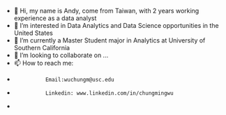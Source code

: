 - 👋 Hi, my name is Andy, come from Taiwan, with 2 years working experience as a data analyst
- 👀 I’m interested in Data Analytics and Data Science opportunities in the United States
- 🌱 I’m currently a Master Student major in Analytics at University of Southern California
- 💞️ I’m looking to collaborate on ...
- 📫 How to reach me: 
-               Email:wuchungm@usc.edu 
-               Linkedin: www.linkedin.com/in/chungmingwu
- 

<!---
andywu96/andywu96 is a ✨ special ✨ repository because its `ABOUTME.md` (this file) appears on your GitHub profile.
You can click the Preview link to take a look at your changes.
--->
